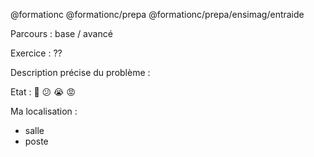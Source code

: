 @formationc @formationc/prepa @formationc/prepa/ensimag/entraide

Parcours : base / avancé

Exercice : ??

Description précise du problème :



Etat : :grimacing: :confused:  :sob: :rage:

Ma localisation : 
* salle       
* poste

